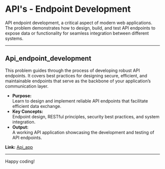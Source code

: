 # API's - Endpoint Development

 API endpoint development, a critical aspect of modern web applications. The problem demonstrates how to design, build, and test API endpoints to expose data or functionality for seamless integration between different systems.

---

## Api_endpoint_development

This problem guides through the process of developing robust API endpoints. It covers best practices for designing secure, efficient, and maintainable endpoints that serve as the backbone of your application’s communication layer.

- **Purpose:**  
  Learn to design and implement reliable API endpoints that facilitate efficient data exchange.
- **Key Concepts:**  
  Endpoint design, RESTful principles, security best practices, and system integration.
- **Output:**  
  A working API application showcasing the development and testing of API endpoints.

**Link:** [Api_app](https://chatgpt.com/share/67b8279c-a31c-8003-939f-0f38255029fd)

---

Happy coding!
